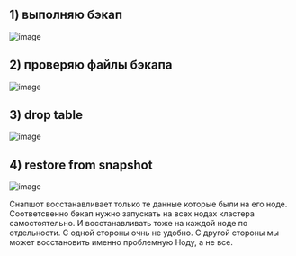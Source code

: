 ## 1) выполняю бэкап
![image](https://github.com/sukhanovgit/otus/assets/102989024/806ec255-068d-43fd-acdc-249001450d18)


## 2) проверяю файлы бэкапа
![image](https://github.com/sukhanovgit/otus/assets/102989024/f7d57ee6-d0f8-430b-a6fc-d7361819db90)

## 3) drop table
![image](https://github.com/sukhanovgit/otus/assets/102989024/b5534edc-3357-48c4-8fad-5ce1c1418587)

## 4) restore from snapshot
![image](https://github.com/sukhanovgit/otus/assets/102989024/7fd4bbfe-5152-4d31-9185-d4045582dff3)

Снапшот восстанавливает только те данные которые были на его ноде. Соответсвенно бэкап нужно запускать на всех нодах кластера самостоятельно. И восстанавливать тоже на каждой ноде по отдельности. С одной стороны очнь не удобно. С другой стороны мы может восстановить именно проблемную Ноду, а не все. 

